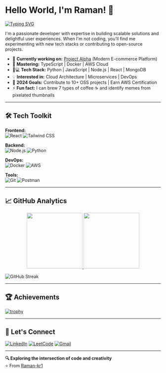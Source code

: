 <!-- 
  README Profile for GitHub user: Raman-kr1
  To display this on your profile:
  1. Create a repo named exactly "Raman-kr1"
  2. Place this file as README.md in the repo root
-->

# Hello World, I'm Raman! 👋

[![Typing SVG](https://readme-typing-svg.herokuapp.com?font=Fira+Code&pause=1000&color=00F72E&background=000000&center=true&vCenter=true&width=435&lines=Full-Stack+Developer;Open-Source+Enthusiast;Tech+Explorer)](https://git.io/typing-svg)

I'm a passionate developer with expertise in building scalable solutions and delightful user experiences. When I'm not coding, you'll find me experimenting with new tech stacks or contributing to open-source projects.

- 🔭 **Currently working on:** [Project Alpha](#) (Modern E-commerce Platform)
- 🌱 **Mastering:** TypeScript | Docker | AWS Cloud
- 👨💻 **Tech Stack:** Python | JavaScript | Node.js | React | MongoDB
- 💡 **Interested in:** Cloud Architecture | Microservices | DevOps
- 🎯 **2024 Goals:** Contribute to 10+ OSS projects | Earn AWS Certification
- ⚡ **Fun fact:** I can brew 7 types of coffee ☕ and identify memes from pixelated thumbnails

---

## 🛠️ Tech Toolkit

**Frontend:**  
![React](https://img.shields.io/badge/React-20232A?style=for-the-badge&logo=react&logoColor=61DAFB)
![Tailwind CSS](https://img.shields.io/badge/Tailwind_CSS-38B2AC?style=for-the-badge&logo=tailwind-css&logoColor=white)

**Backend:**  
![Node.js](https://img.shields.io/badge/Node.js-339933?style=for-the-badge&logo=node.js&logoColor=white)
![Python](https://img.shields.io/badge/Python-3776AB?style=for-the-badge&logo=python&logoColor=white)

**DevOps:**  
![Docker](https://img.shields.io/badge/Docker-2496ED?style=for-the-badge&logo=docker&logoColor=white)
![AWS](https://img.shields.io/badge/AWS-232F3E?style=for-the-badge&logo=amazon-aws&logoColor=white)

**Tools:**  
![Git](https://img.shields.io/badge/Git-F05032?style=for-the-badge&logo=git&logoColor=white)
![Postman](https://img.shields.io/badge/Postman-FF6C37?style=for-the-badge&logo=postman&logoColor=white)

---

## 📈 GitHub Analytics

<div align="center">
  <a href="https://github.com/Raman-kr1">
    <img height="180em" src="https://github-readme-stats.vercel.app/api?username=Raman-kr1&show_icons=true&theme=vision-friendly-dark&include_all_commits=true&count_private=true"/>
    <img height="180em" src="https://github-readme-stats.vercel.app/api/top-langs/?username=Raman-kr1&layout=compact&langs_count=8&theme=vision-friendly-dark"/>
  </a>
</div>

![GitHub Streak](https://github-readme-streak-stats.herokuapp.com?user=Raman-kr1&theme=vision-friendly-dark)

---

## 🏆 Achievements

[![trophy](https://github-profile-trophy.vercel.app/?username=Raman-kr1&theme=matrix&row=2&column=4)](https://github.com/ryo-ma/github-profile-trophy)

---

## 🤝 Let's Connect

[![LinkedIn](https://img.shields.io/badge/LinkedIn-0077B5?style=for-the-badge&logo=linkedin&logoColor=white)](https://www.linkedin.com/in/raman-kr21/)
[![LeetCode](https://img.shields.io/badge/-LeetCode-FFA116?style=for-the-badge&logo=LeetCode&logoColor=black)](https://leetcode.com/raman-kr1/)
[![Gmail](https://img.shields.io/badge/Gmail-D14836?style=for-the-badge&logo=gmail&logoColor=white)](mailto:your.email@example.com)

---

**🔍 Exploring the intersection of code and creativity**  
⭐ From [Raman-kr1](https://github.com/Raman-kr1)
